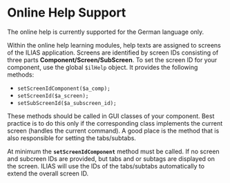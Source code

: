 # Online Help Support

The online help is currently supported for the German language only.
 
Within the online help learning modules, help texts are assigned to screens of the ILIAS application. Screens are identified by screen IDs consisting of three parts **Component/Screen/SubScreen**. To set the screen ID for your component, use the global `$ilHelp` object. It provides the following methods:

- `setScreenIdComponent($a_comp);`
- `setScreenId($a_screen);`
- `setSubScreenId($a_subscreen_id);`

These methods should be called in GUI classes of your component. Best practice is to do this only if the corresponding class implements the current screen (handles the current command). A good place is the method that is also responsible for setting the tabs/subtabs.
 
At minimum the **`setScreenIdComponent`** method must be called. If no screen and subcreen IDs are provided, but tabs and or subtags are displayed on the screen. ILIAS will use the IDs of the tabs/subtabs automatically to extend the overall screen ID.
